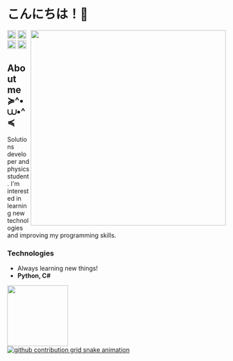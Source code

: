 <!-- Main Title -->
# こんにちは！🍄

<!-- Girl dancing GIF -->
<div>
  <a href="https://github.com/fernanda3lias">
  <img align='right' src='https://media.tenor.com/z3uaokB8S7wAAAAi/anime-dancing.gif' width='450px'>
</div> 

<!-- Social media links -->
<div>
  <a href = "https://discord.gg/pAhsE5xz"><img height=20px; loading="lazy" src="https://img.shields.io/badge/-Discord-9146FF?style=for-the-badge&logo=discord&logoColor=white" target="_blank"></a> 
  <a href = "https://github.com/fernanda3lias"><img height=20px; loading="lazy" src="https://img.shields.io/badge/-GitHub-FF00CD?style=for-the-badge&logo=github&logoColor=white" target="_blank"></a>  
  <a href = "mailto:fernanda.eliasct@gmail.com"><img height=20px; loading="lazy" src="https://img.shields.io/badge/Gmail-D14836?style=for-the-badge&logo=gmail&logoColor=white" target="_blank"></a>
  <a href="https://www.linkedin.com/in/fernanda3lias/" target="_blank"><img height=20px; loading="lazy" src="https://img.shields.io/badge/-LinkedIn-00AEFF?style=for-the-badge&logo=linkedin&logoColor=white"     target="_blank"></a>   
</div>

<!-- About me-->
<div>
  <h2>About me ≽^•⩊•^≼</h2>
  Solutions developer and physics student. I'm interested in learning new technologies and improving my programming skills. 
</div>

<!-- Technologies -->
<div>
  <h3>Technologies</h3>
  <ul>
    <li>Always learning new things!</li>
    <li><b>Python, C#</b></li>
  </ul>
</div>

<!-- Language status -->
<div>
  <a href="https://github.com/fernanda3lias">
  <img loading="lazy" height="140em" src="https://github-readme-stats.vercel.app/api/top-langs/?username=fernanda3lias&layout=compact&langs_count=7&theme=dracula"/>
</div>

<!-- Snake -->
<div>
  <picture>
    <source
      media="(prefers-color-scheme: dark)"
      srcset="https://github.com/fernanda3lias/fernanda3lias/blob/output/github-contribution-grid-snake-dark.svg"
    />
    <source
      media="(prefers-color-scheme: light)"
      srcset="https://github.com/seu-usuário-aqui/seu-usuário-aqui/blob/output/github-contribution-grid-snake.svg"
    />
    <img
      alt="github contribution grid snake animation"
      src="https://github.com/seu-usuário-aqui/seu-usuário-aqui/blob/output/github-contribution-grid-snake.svg"
    />
  </picture>
</div>
